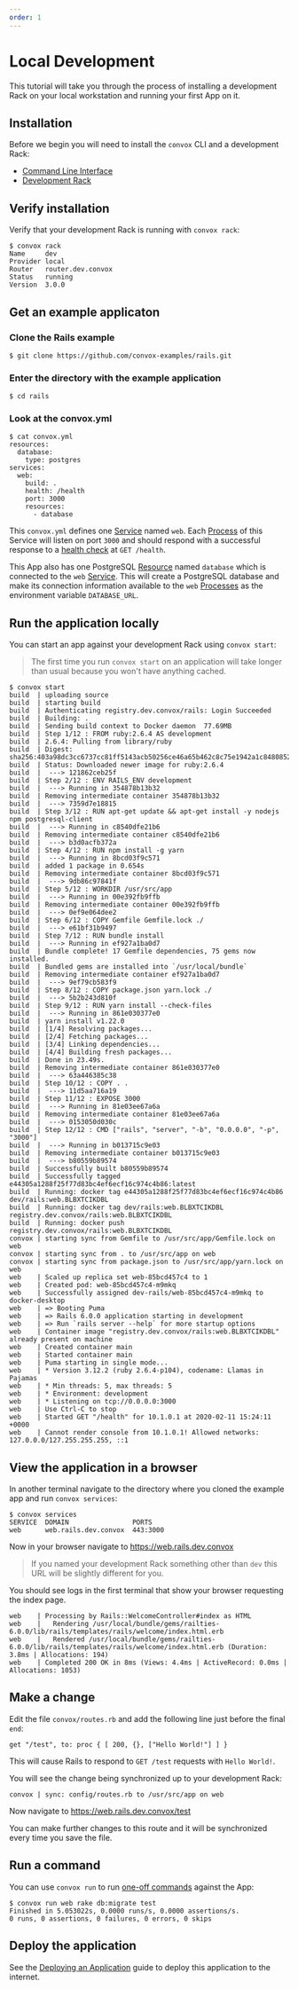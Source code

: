 ```yaml
---
order: 1
---
```


# Local Development

This tutorial will take you through the process of installing a development Rack on your local workstation
and running your first App on it.

## Installation

Before we begin you will need to install the `convox` CLI and a development Rack:

* [Command Line Interface](../installation/cli.md)
* [Development Rack](../installation/development-rack)

## Verify installation

Verify that your development Rack is running with `convox rack`:

    $ convox rack
    Name     dev
    Provider local
    Router   router.dev.convox
    Status   running
    Version  3.0.0

## Get an example applicaton

### Clone the Rails example

    $ git clone https://github.com/convox-examples/rails.git

### Enter the directory with the example application

    $ cd rails

### Look at the convox.yml

    $ cat convox.yml
    resources:
      database:
        type: postgres
    services:
      web:
        build: .
        health: /health
        port: 3000
        resources:
          - database

This `convox.yml` defines one [Service](../reference/primitives/app/service.md) named `web`. Each
[Process](../reference/primitives/app/process.md) of this Service will listen on port `3000` and should
respond with a successful response to a [health check](../configuration/health-checks.md) at `GET /health`.

This App also has one PostgreSQL [Resource](../reference/primitives/app/resource.md) named `database` which
is connected to the `web` [Service](../reference/primitives/app/service.md). This will create a PostgreSQL
database and make its connection information available to the `web` [Processes](../reference/primitives/app/process.md)
as the environment variable `DATABASE_URL`.

## Run the application locally

You can start an app against your development Rack using `convox start`:

> The first time you run `convox start` on an application will take longer than usual
> because you won't have anything cached.

    $ convox start
    build  | uploading source
    build  | starting build
    build  | Authenticating registry.dev.convox/rails: Login Succeeded
    build  | Building: .
    build  | Sending build context to Docker daemon  77.69MB
    build  | Step 1/12 : FROM ruby:2.6.4 AS development
    build  | 2.6.4: Pulling from library/ruby
    build  | Digest: sha256:403a98dc3cc6737cc81ff5143acb50256ce46a65b462c8c75e1942a1c8480852
    build  | Status: Downloaded newer image for ruby:2.6.4
    build  |  ---> 121862ceb25f
    build  | Step 2/12 : ENV RAILS_ENV development
    build  |  ---> Running in 354878b13b32
    build  | Removing intermediate container 354878b13b32
    build  |  ---> 7359d7e18815
    build  | Step 3/12 : RUN apt-get update && apt-get install -y nodejs npm postgresql-client
    build  |  ---> Running in c8540dfe21b6
    build  | Removing intermediate container c8540dfe21b6
    build  |  ---> b3d0acfb372a
    build  | Step 4/12 : RUN npm install -g yarn
    build  |  ---> Running in 8bcd03f9c571
    build  | added 1 package in 0.654s
    build  | Removing intermediate container 8bcd03f9c571
    build  |  ---> 9db86c97841f
    build  | Step 5/12 : WORKDIR /usr/src/app
    build  |  ---> Running in 00e392fb9ffb
    build  | Removing intermediate container 00e392fb9ffb
    build  |  ---> 0ef9e064dee2
    build  | Step 6/12 : COPY Gemfile Gemfile.lock ./
    build  |  ---> e61bf31b9497
    build  | Step 7/12 : RUN bundle install
    build  |  ---> Running in ef927a1ba0d7
    build  | Bundle complete! 17 Gemfile dependencies, 75 gems now installed.
    build  | Bundled gems are installed into `/usr/local/bundle`
    build  | Removing intermediate container ef927a1ba0d7
    build  |  ---> 9ef79cb583f9
    build  | Step 8/12 : COPY package.json yarn.lock ./
    build  |  ---> 5b2b243d810f
    build  | Step 9/12 : RUN yarn install --check-files
    build  |  ---> Running in 861e030377e0
    build  | yarn install v1.22.0
    build  | [1/4] Resolving packages...
    build  | [2/4] Fetching packages...
    build  | [3/4] Linking dependencies...
    build  | [4/4] Building fresh packages...
    build  | Done in 23.49s.
    build  | Removing intermediate container 861e030377e0
    build  |  ---> 63a446385c38
    build  | Step 10/12 : COPY . .
    build  |  ---> 11d5aa716a19
    build  | Step 11/12 : EXPOSE 3000
    build  |  ---> Running in 81e03ee67a6a
    build  | Removing intermediate container 81e03ee67a6a
    build  |  ---> 0153050d030c
    build  | Step 12/12 : CMD ["rails", "server", "-b", "0.0.0.0", "-p", "3000"]
    build  |  ---> Running in b013715c9e03
    build  | Removing intermediate container b013715c9e03
    build  |  ---> b80559b89574
    build  | Successfully built b80559b89574
    build  | Successfully tagged e44305a1288f25f77d83bc4ef6ecf16c974c4b86:latest
    build  | Running: docker tag e44305a1288f25f77d83bc4ef6ecf16c974c4b86 dev/rails:web.BLBXTCIKDBL
    build  | Running: docker tag dev/rails:web.BLBXTCIKDBL registry.dev.convox/rails:web.BLBXTCIKDBL
    build  | Running: docker push registry.dev.convox/rails:web.BLBXTCIKDBL
    convox | starting sync from Gemfile to /usr/src/app/Gemfile.lock on web
    convox | starting sync from . to /usr/src/app on web
    convox | starting sync from package.json to /usr/src/app/yarn.lock on web
    web    | Scaled up replica set web-85bcd457c4 to 1
    web    | Created pod: web-85bcd457c4-m9mkq
    web    | Successfully assigned dev-rails/web-85bcd457c4-m9mkq to docker-desktop
    web    | => Booting Puma
    web    | => Rails 6.0.0 application starting in development
    web    | => Run `rails server --help` for more startup options
    web    | Container image "registry.dev.convox/rails:web.BLBXTCIKDBL" already present on machine
    web    | Created container main
    web    | Started container main
    web    | Puma starting in single mode...
    web    | * Version 3.12.2 (ruby 2.6.4-p104), codename: Llamas in Pajamas
    web    | * Min threads: 5, max threads: 5
    web    | * Environment: development
    web    | * Listening on tcp://0.0.0.0:3000
    web    | Use Ctrl-C to stop
    web    | Started GET "/health" for 10.1.0.1 at 2020-02-11 15:24:11 +0000
    web    | Cannot render console from 10.1.0.1! Allowed networks: 127.0.0.0/127.255.255.255, ::1

## View the application in a browser

In another terminal navigate to the directory where you cloned the example app and run `convox services`:

    $ convox services
    SERVICE  DOMAIN                PORTS
    web      web.rails.dev.convox  443:3000

Now in your browser navigate to https://web.rails.dev.convox

> If you named your development Rack something other than `dev` this URL will be slightly different for you.

You should see logs in the first terminal that show your browser requesting the index page.

    web    | Processing by Rails::WelcomeController#index as HTML
    web    |   Rendering /usr/local/bundle/gems/railties-6.0.0/lib/rails/templates/rails/welcome/index.html.erb
    web    |   Rendered /usr/local/bundle/gems/railties-6.0.0/lib/rails/templates/rails/welcome/index.html.erb (Duration: 3.8ms | Allocations: 194)
    web    | Completed 200 OK in 8ms (Views: 4.4ms | ActiveRecord: 0.0ms | Allocations: 1053)

## Make a change

Edit the file `convox/routes.rb` and add the following line just before the final `end`:

    get "/test", to: proc { [ 200, {}, ["Hello World!"] ] }

This will cause Rails to respond to `GET /test` requests with `Hello World!`.

You will see the change being synchronized up to your development Rack:

    convox | sync: config/routes.rb to /usr/src/app on web

Now navigate to https://web.rails.dev.convox/test

You can make further changes to this route and it will be synchronized every time you save the file.

## Run a command

You can use `convox run` to run [one-off commands](../management/run.md) against the App:

    $ convox run web rake db:migrate test
    Finished in 5.053022s, 0.0000 runs/s, 0.0000 assertions/s.
    0 runs, 0 assertions, 0 failures, 0 errors, 0 skips

## Deploy the application

See the [Deploying an Application](deploying-an-application.md) guide to deploy this application
to the internet.